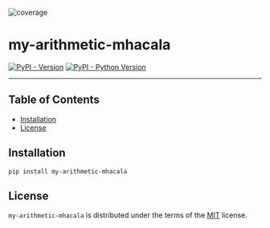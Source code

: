 ![coverage](https://gitlab.univ-lr.fr/mhacala/my-arithmetic-mhacala/badges/dev/coverage.svg?job=test_job)

# my-arithmetic-mhacala

[![PyPI - Version](https://img.shields.io/pypi/v/my-arithmetic-mhacala.svg)](https://pypi.org/project/my-arithmetic-mhacala)
[![PyPI - Python Version](https://img.shields.io/pypi/pyversions/my-arithmetic-mhacala.svg)](https://pypi.org/project/my-arithmetic-mhacala)

-----

## Table of Contents

- [Installation](#installation)
- [License](#license)

## Installation

```console
pip install my-arithmetic-mhacala
```

## License

`my-arithmetic-mhacala` is distributed under the terms of the [MIT](https://spdx.org/licenses/MIT.html) license.
